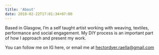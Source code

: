 ```yaml
---
title: 'About'
date: 2018-02-22T17:01:34+07:00
---
```

Based in Glasgow, I’m a self taught artist working with weaving, textiles, performance and social engagement. 
My DIY process is an important part of how I approach and present my work. 


You can follow me on IG here, or email me at hectordyer.raella@gmail.com

